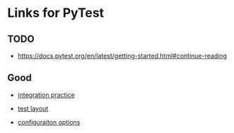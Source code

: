 # Links for PyTest

## TODO

- <https://docs.pytest.org/en/latest/getting-started.html#continue-reading>

## Good

- [integration practice](https://docs.pytest.org/en/latest/goodpractices.html#good-integration-practices)

- [test layout](https://docs.pytest.org/en/latest/goodpractices.html#choosing-a-test-layout-import-rules)

- [configuraiton options](https://docs.pytest.org/en/latest/reference.html#configuration-options)
